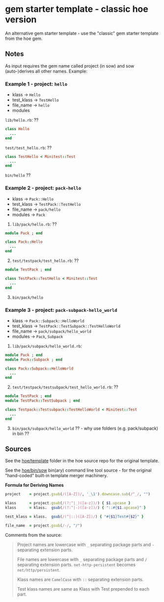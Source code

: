 # gem starter template - classic hoe version

An alternative gem starter template - use the "classic" gem starter template from the hoe gem.


## Notes

As input requires the gem name called project (in sow) and sow (auto-)derives all other names. Example:

### Example 1 - project: `hello`

- klass       -> `Hello`
- test_klass  -> `TestHello`
- file_name   -> `hello`
- modules     


`lib/hello.rb`: ??

```ruby
class Hello
  ...
end
```

`test/test_hello.rb`: ??

```ruby
class TestHello < Minitest::Test
  ...
end
```

`bin/hello`  ??


### Example 2 - project: `pack-hello`

- klass -> `Pack::Hello`
- test_klass -> `TestPack::TestHello`
- file_name -> `pack/hello`
- modules -> `Pack`

1) `lib/pack/hello.rb`: ??

```ruby
module Pack ; end

class Pack::Hello
  ...
end
```

2) `test/testpack/test_hello.rb`: ??

```ruby
module TestPack ; end

class TestPack::TestHello < Minitest::Test
  ...
end
```

3) `bin/pack/hello`


### Example 3 - project: `pack-subpack-hello_world`

- klass -> `Pack::Subpack::HelloWorld`
- test_klass -> `TestPack::TestSubpack::TestHelloWorld`
- file_name -> `pack/subpack/hello_world`
- modules -> `Pack`, `Subpack`

1) `lib/pack/subpack/hello_world.rb`:

```ruby
module Pack ; end
module Pack::Subpack ; end

class Pack::Subpack::HelloWorld
  ...
end
```

2) `test/testpack/testsubpack/test_hello_world.rb`: ??

```ruby
module TestPack ; end
module TestPack::TestSubpack ; end

class Testpack::Testsubpack::TestHelloWorld < Minitest::Test
  ...
end
```

3) `bin/pack/subpack/hello_world`  ??  - why use folders (e.g. pack/subpack) in bin ??



## Sources

See the [hoe/template](https://github.com/seattlerb/hoe/tree/master/template) folder in the hoe source repo
for the original template.

See the [hoe/bin/sow](https://github.com/seattlerb/hoe/blob/master/bin/sow) bin(ary) command line tool source - for
the original "hand-coded" built-in template merger machinery.


**Formula for Deriving Names**

```ruby
project    = project.gsub(/([A-Z])/, '_\1').downcase.sub(/^_/, "")

klass      = project.gsub(/(?:^|_)([a-z])/) { $1.upcase }
klass      = klass.  gsub(/(?:^|-)([a-z])/) { "::#{$1.upcase}" }

test_klass = klass.  gsub(/(^|::)([A-Z])/) { "#{$1}Test#{$2}" }

file_name  = project.gsub(/-/, "/")
```

Comments from the source:

> Project names are lowercase with `_` separating package parts and `-` separating extension parts.
>
> File names are lowercase with `_` separating package parts and `/` separating
> extension parts.  `net-http-persistent` becomes `net/http/persistent`.
>
> Klass names are `CamelCase` with `::` separating extension parts.
>
> Test klass names are same as Klass with Test prepended to each part.  


